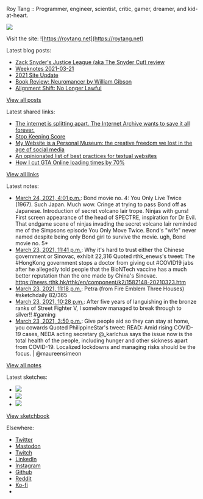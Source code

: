 Roy Tang :: Programmer, engineer, scientist, critic, gamer, dreamer, and kid-at-heart.

![](https://roytang.net/static/img/profile.jpg)

Visit the site: ![https://roytang.net](https://roytang.net)

Latest blog posts:

- [Zack Snyder&#x27;s Justice League (aka The Snyder Cut) review](https://roytang.net/2021/03/snyder-cut/)
- [Weeknotes 2021-03-21](https://roytang.net/2021/03/weeknotes-2021-03-21/)
- [2021 Site Update](https://roytang.net/2021/03/2021-site-update/)
- [Book Review: Neuromancer by William Gibson](https://roytang.net/2021/03/neuromancer/)
- [Alignment Shift: No Longer Lawful](https://roytang.net/2021/03/no-longer-lawful/)

[View all posts](https://roytang.net/blog)

Latest shared links:

- [The internet is splitting apart. The Internet Archive wants to save it all forever.](https://roytang.net/2021/03/the-internet-is-splitting-apart-the-internet-archive-wants-to-save-it-all-forever/)
- [Stop Keeping Score](https://roytang.net/2021/03/stop-keeping-score/)
- [My Website is a Personal Museum: the creative freedom we lost in the age of social media](https://roytang.net/2021/03/writings/)
- [An opinionated list of best practices for textual websites](https://roytang.net/2021/03/an-opinionated-list-of-best-practices-for-textual-websites/)
- [How I cut GTA Online loading times by 70%](https://roytang.net/2021/03/how-i-cut-gta-online-loading-times-by-70/)

[View all links](https://roytang.net/links)

Latest notes:

- [March 24, 2021, 4:01 p.m.](https://roytang.net/2021/03/fb71576d1974213ea471b5cda8a20948/): Bond movie no. 4: You Only Live Twice (1967). Such Japan. Much wow. Cringe at trying to pass Bond off as Japanese. Introduction of secret volcano lair trope. Ninjas with guns! First screen appearance of the head of SPECTRE, inspiration for Dr Evil. That endgame scene of ninjas invading the secret volcano lair reminded me of the Simpsons episode You Only Move Twice. Bond&#x27;s &quot;wife&quot; never named despite being only Bond girl to survive the movie. ugh, Bond movie no. 5*
- [March 23, 2021, 11:41 p.m.](https://roytang.net/2021/03/1374385938273476623/): Why it&#x27;s hard to trust either the Chinese government or Sinovac, exhibit 22,316 Quoted rthk_enews&#x27;s tweet: The #HongKong government stops a doctor from giving out #COVID19 jabs after he allegedly told people that the BioNTech vaccine has a much better reputation than the one made by China&#x27;s Sinovac. https://news.rthk.hk/rthk/en/component/k2/1582148-20210323.htm
- [March 23, 2021, 11:18 p.m.](https://roytang.net/2021/03/1374380033117016075/): Petra (from Fire Emblem Three Houses) #sketchdaily 82/365
- [March 23, 2021, 10:28 p.m.](https://roytang.net/2021/03/1374367400276025345/): After five years of languishing in the bronze ranks of Street Fighter V, I somehow managed to break through to silver!! #gaming
- [March 23, 2021, 3:50 p.m.](https://roytang.net/2021/03/1374267414192353281/): Give people aid so they can stay at home, you cowards Quoted PhilippineStar&#x27;s tweet: READ: Amid rising COVID-19 cases, NEDA acting secretary @_karlchua says the issue now is the total health of the people, including hunger and other sickness apart from COVID-19. Localized lockdowns and managing risks should be the focus. | @maureensimeon

[View all notes](https://roytang.net/notes)

Latest sketches:


- ![](https://roytang.net/media/cache/5e/40/5e40fa638947882af38ec3e31d82bca4.jpg)
- ![](https://roytang.net/media/cache/7a/36/7a36371fbf135704050d88b2ff515360.jpg)
- ![](https://roytang.net/media/cache/6d/29/6d2900f68064e1e686eabee82051018f.jpg)

[View sketchbook](https://roytang.net/albums/sketchbook)


Elsewhere:

- [Twitter](https://twitter.com/roytang)
- [Mastodon](https://mastodon.technology/@roytang)
- [Twitch](https://twitch.tv/twitchyroy)
- [LinkedIn](https://www.linkedin.com/in/roytang)
- [Instagram](https://instagram.com/roytang0400)
- [Github](https://github.com/roytang)
- [Reddit](https://reddit.com/u/hungryroy)
- [Ko-fi](https://ko-fi.com/roytang)
- [](mailto:hello@roytang.net)